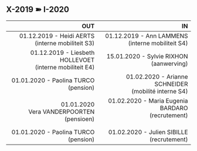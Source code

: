 <link rel="stylesheet" href="S2.css">
<link rel="stylesheet" href="foghorn2.css">

## X-2019 &#10173; I-2020

| OUT | IN |
| ---: | ---: |
| 01.12.2019 - Heidi AERTS<br>(interne mobiliteit S3) | 01.12.2019 - Ann LAMMENS<br>(interne mobiliteit S4) |
| 01.12.2019 - Liesbeth HOLLEVOET<br>(interne mobiliteit E4) | 15.01.2020 - Sylvie RIXHON<br>(aanwerving) |
| 01.01.2020 - Paolina TURCO<br>(pension) | 01.02.2020 - Arianne SCHNEIDER<br>(mobilité interne S4) |
| 01.01.2020<br>Vera VANDERPOORTEN<br>(pensioen) | 01.02.2020 - Maria Eugenia BARDARO<br>(recrutement)<br>&nbsp; |
| 01.01.2020 - Paolina TURCO<br>(pension) | 01.02.2020 - Julien SIBILLE<br>(recrutement) |


